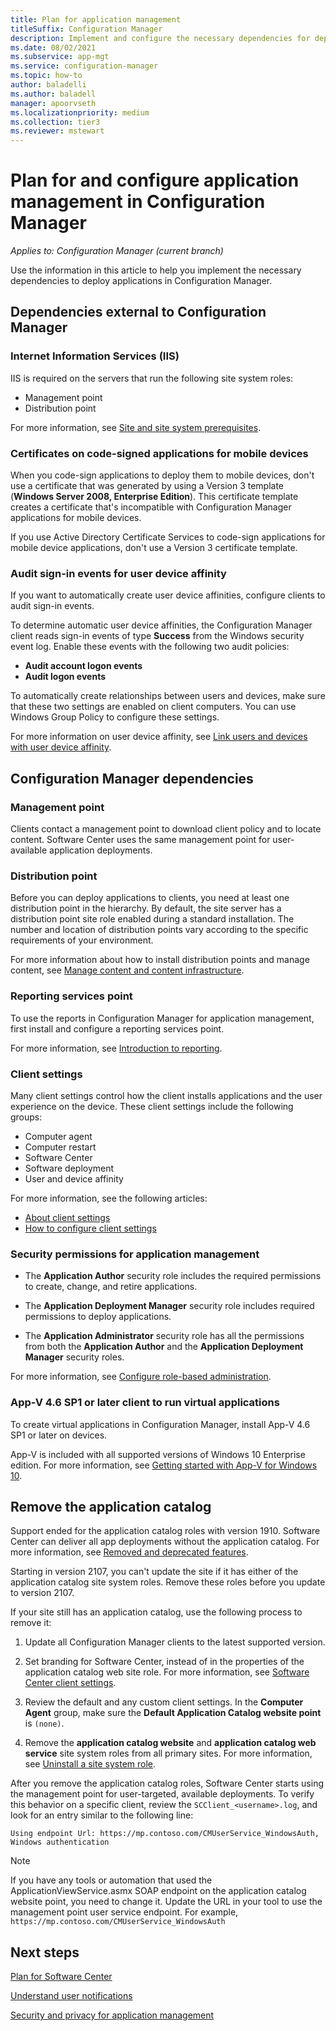 ```yaml
---
title: Plan for application management
titleSuffix: Configuration Manager
description: Implement and configure the necessary dependencies for deploying applications in Configuration Manager.
ms.date: 08/02/2021
ms.subservice: app-mgt
ms.service: configuration-manager
ms.topic: how-to
author: baladelli
ms.author: baladell
manager: apoorvseth
ms.localizationpriority: medium
ms.collection: tier3
ms.reviewer: mstewart
---
```


# Plan for and configure application management in Configuration Manager

*Applies to: Configuration Manager (current branch)*

Use the information in this article to help you implement the necessary dependencies to deploy applications in Configuration Manager.

## Dependencies external to Configuration Manager

### Internet Information Services (IIS)

IIS is required on the servers that run the following site system roles:

- Management point
- Distribution point

For more information, see [Site and site system prerequisites](../../core/plan-design/configs/site-and-site-system-prerequisites.md).

### Certificates on code-signed applications for mobile devices

When you code-sign applications to deploy them to mobile devices, don't use a certificate that was generated by using a Version 3 template (**Windows Server 2008, Enterprise Edition**). This certificate template creates a certificate that's incompatible with Configuration Manager applications for mobile devices.

If you use Active Directory Certificate Services to code-sign applications for mobile device applications, don't use a Version 3 certificate template.

### Audit sign-in events for user device affinity

If you want to automatically create user device affinities, configure clients to audit sign-in events.

To determine automatic user device affinities, the Configuration Manager client reads sign-in events of type **Success** from the Windows security event log. Enable these events with the following two audit policies:

- **Audit account logon events**
- **Audit logon events**

To automatically create relationships between users and devices, make sure that these two settings are enabled on client computers. You can use Windows Group Policy to configure these settings.

For more information on user device affinity, see [Link users and devices with user device affinity](../deploy-use/link-users-and-devices-with-user-device-affinity.md).

## Configuration Manager dependencies

### Management point

Clients contact a management point to download client policy and to locate content. Software Center uses the same management point for user-available application deployments.

### Distribution point

Before you can deploy applications to clients, you need at least one distribution point in the hierarchy. By default, the site server has a distribution point site role enabled during a standard installation. The number and location of distribution points vary according to the specific requirements of your environment.

For more information about how to install distribution points and manage content, see [Manage content and content infrastructure](../../core/servers/deploy/configure/manage-content-and-content-infrastructure.md).

### Reporting services point

To use the reports in Configuration Manager for application management, first install and configure a reporting services point.

For more information, see [Introduction to reporting](../../core/servers/manage/introduction-to-reporting.md).

### Client settings

Many client settings control how the client installs applications and the user experience on the device. These client settings include the following groups:

- Computer agent
- Computer restart
- Software Center
- Software deployment
- User and device affinity

For more information, see the following articles:

- [About client settings](../../core/clients/deploy/about-client-settings.md)
- [How to configure client settings](../../core/clients/deploy/configure-client-settings.md)

### Security permissions for application management

- The **Application Author** security role includes the required permissions to create, change, and retire applications.

- The **Application Deployment Manager** security role includes required permissions to deploy applications.

- The **Application Administrator** security role has all the permissions from both the **Application Author** and the **Application Deployment Manager** security roles.

For more information, see [Configure role-based administration](../../core/servers/deploy/configure/configure-role-based-administration.md).

### App-V 4.6 SP1 or later client to run virtual applications

To create virtual applications in Configuration Manager, install App-V 4.6 SP1 or later on devices.

App-V is included with all supported versions of Windows 10 Enterprise edition. For more information, see [Getting started with App-V for Windows 10](/windows/application-management/app-v/appv-getting-started).

## Remove the application catalog

<!-- SCCMDocs-pr issue 3051 -->

Support ended for the application catalog roles with version 1910. Software Center can deliver all app deployments without the application catalog. For more information, see [Removed and deprecated features](../../core/plan-design/changes/deprecated/removed-and-deprecated-cmfeatures.md).

Starting in version 2107, you can't update the site if it has either of the application catalog site system roles. Remove these roles before you update to version 2107.<!-- 10158844 -->

If your site still has an application catalog, use the following process to remove it:

1. Update all Configuration Manager clients to the latest supported version.

1. Set branding for Software Center, instead of in the properties of the application catalog web site role. For more information, see [Software Center client settings](../../core/clients/deploy/about-client-settings.md#software-center).

1. Review the default and any custom client settings. In the **Computer Agent** group, make sure the **Default Application Catalog website point** is `(none)`.

1. Remove the **application catalog website** and **application catalog web service** site system roles from all primary sites. For more information, see [Uninstall a site system role](../../core/servers/deploy/install/uninstall-sites-and-hierarchies.md#bkmk_role).

After you remove the application catalog roles, Software Center starts using the management point for user-targeted, available deployments. To verify this behavior on a specific client, review the `SCClient_<username>.log`, and look for an entry similar to the following line:

`Using endpoint Url: https://mp.contoso.com/CMUserService_WindowsAuth, Windows authentication`

> [!NOTE]
> If you have any tools or automation that used the ApplicationViewService.asmx SOAP endpoint on the application catalog website point, you need to change it. Update the URL in your tool to use the management point user service endpoint. For example, `https://mp.contoso.com/CMUserService_WindowsAuth`<!-- 10158844 -->

## Next steps

[Plan for Software Center](plan-for-software-center.md)

[Understand user notifications](user-notifications.md)

[Security and privacy for application management](security-and-privacy-for-application-management.md)
